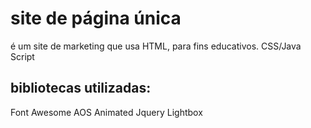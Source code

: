 # site de página única
é um site de marketing que usa HTML, para fins educativos. CSS/Java Script

## bibliotecas utilizadas:
 Font Awesome
 AOS Animated
 Jquery Lightbox
